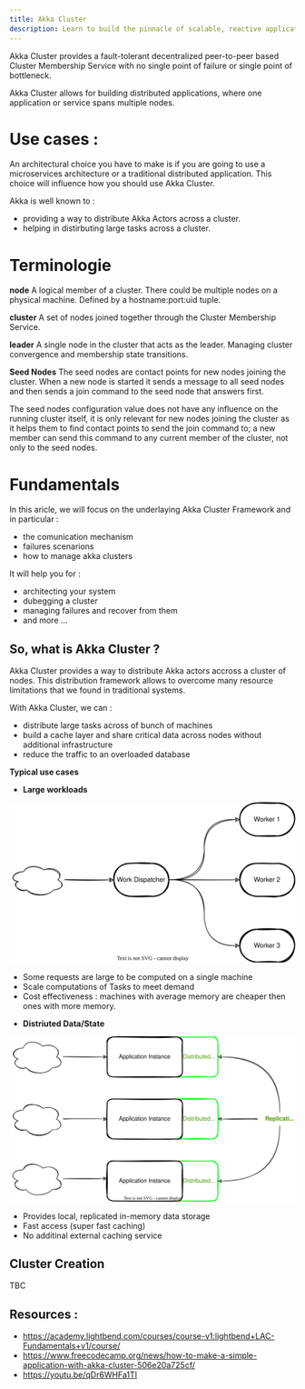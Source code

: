 ```yaml
---
title: Akka Cluster
description: Learn to build the pinnacle of scalable, reactive applications with Akka Cluster
---
```


Akka Cluster provides a fault-tolerant decentralized peer-to-peer based Cluster Membership Service with no single point of failure or single point of bottleneck.

Akka Cluster allows for building distributed applications, where one application or service spans multiple nodes.


# Use cases :
An architectural choice you have to make is if you are going to use a microservices architecture or a traditional distributed application. This choice will influence how you should use Akka Cluster.

Akka is well known to :
- providing a way to distribute Akka Actors across a cluster.
- helping in distirbuting large tasks across a cluster.


# Terminologie

**node**
    A logical member of a cluster. There could be multiple nodes on a physical machine. Defined by a hostname:port:uid tuple.

**cluster**
    A set of nodes joined together through the Cluster Membership Service.

**leader**
    A single node in the cluster that acts as the leader. Managing cluster convergence and membership state transitions. 

**Seed Nodes**
The seed nodes are contact points for new nodes joining the cluster. When a new node is started it sends a message to all seed nodes and then sends a join command to the seed node that answers first.

The seed nodes configuration value does not have any influence on the running cluster itself, it is only relevant for new nodes joining the cluster as it helps them to find contact points to send the join command to; a new member can send this command to any current member of the cluster, not only to the seed nodes.

# Fundamentals
In this aricle, we will focus on the underlaying Akka Cluster Framework and in particular :
- the comunication mechanism
- failures scenarions
- how to manage akka clusters

It will help you for :
- architecting your system
- dubegging a cluster
- managing failures and recover from them
- and more ...

## So, what is Akka Cluster ?
Akka Cluster provides a way to distribute Akka actors accross a cluster of nodes. This distribution framework allows to overcome many resource limitations that we found in traditional systems.

With Akka Cluster, we can :
- distribute large tasks across of bunch of machines
- build a cache layer and share critical data across nodes without additional infrastructure
- reduce the traffic to an overloaded database

**Typical use cases**

- **Large workloads**
  
![Akka Cluster workloads](./img/distribute_work.drawio.svg)

* Some requests are large to be computed on a single machine
* Scale computations of Tasks to meet demand
* Cost effectiveness : machines with average memory are cheaper then ones with more memory.

- **Distriuted Data/State**

![Akka Cluster distributed data](./img/use_case_distributed_data.drawio.svg)

- Provides local, replicated in-memory data storage
- Fast access (super fast caching)
- No additinal external caching service

## Cluster Creation
TBC




## Resources :
- https://academy.lightbend.com/courses/course-v1:lightbend+LAC-Fundamentals+v1/course/
- https://www.freecodecamp.org/news/how-to-make-a-simple-application-with-akka-cluster-506e20a725cf/
- https://youtu.be/qDr6WHFa1TI